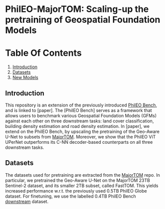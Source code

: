 # PhilEO-MajorTOM: Scaling-up the pretraining of Geospatial Foundation Models

# Table Of Contents
1. [Introduction](#introduction)
2. [Datasets](#data)
3. [New Models](#newmodels)


## Introduction <a name="introduction"></a>
This repository is an extension of the previously introduced [PhilEO Bench](https://arxiv.org/abs/2401.04464), and is linked to [paper]. The [PhilEO Bench] serves as a framework that allows users to benchmark various
Geospatial Foundation Models (GFMs) against each other on three downstream tasks: land cover classification, building density estimation and road density estimation. In [paper], we extend on the PhilEO Bench, by upscaling the 
pretraining of the Geo-Aware U-Net to subsets from [MajorTOM](https://github.com/ESA-PhiLab/Major-TOM). Moreover, we show that the PhilEO ViT UPerNet outperforms its C-NN decoder-based counterparts on all three downstream tasks. 


## Datasets <a name="data"></a>
The datasets used for pretraining are extracted from the [MajorTOM](https://github.com/ESA-PhiLab/Major-TOM) repo. In particular, we pretrained the Geo-Aware U-Net on the MajorTOM 23TB Sentinel-2 dataset, and its smaller 2TB subset, called FastTOM.
This yields increased performance w.r.t. the previously used 0.5TB PhilEO Globe dataset. For finetuning, we use the labelled 0.4TB PhilEO Bench [downstream](https://huggingface.co/datasets/PhilEO-community/PhilEO-downstream) dataset.






